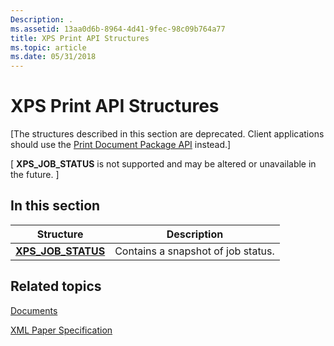 ```yaml
---
Description: .
ms.assetid: 13aa0d6b-8964-4d41-9fec-98c09b764a77
title: XPS Print API Structures
ms.topic: article
ms.date: 05/31/2018
---
```


# XPS Print API Structures

\[The structures described in this section are deprecated. Client applications should use the [Print Document Package API](./tailored-app-printing-api.md) instead.\]

\[ **XPS\_JOB\_STATUS** is not supported and may be altered or unavailable in the future. \]

## In this section



| Structure                                             | Description                                   |
|-------------------------------------------------------|-----------------------------------------------|
| [**XPS\_JOB\_STATUS**](/windows/win32/api/xpsprint/ns-xpsprint-xps_job_status)<br/> | Contains a snapshot of job status.<br/> |



 

## Related topics

<dl> <dt>

[Documents](./jobbindalldocuments.md)
</dt> <dt>

[XML Paper Specification](https://www.ecma-international.org/activities/XML%20Paper%20Specification/XPS%20Standard%20WD%201.6.pdf)
</dt> </dl>

 

